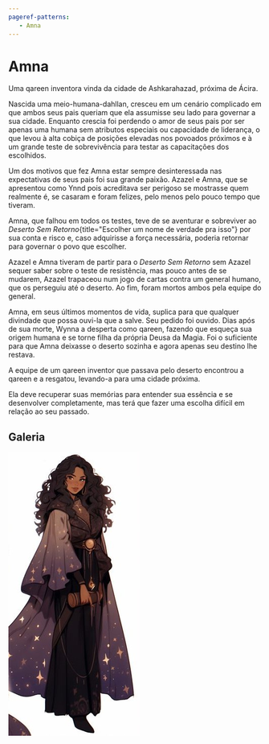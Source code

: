 ```yaml
---
pageref-patterns:
   - Amna
---
```

# Amna

Uma qareen inventora vinda da cidade de Ashkarahazad, próxima de Ácira.

Nascida uma meio-humana-dahllan, cresceu em um cenário complicado em que ambos seus pais queriam que ela assumisse seu lado para governar a sua cidade. Enquanto crescia foi perdendo o amor de seus pais por ser apenas uma humana sem atributos especiais ou capacidade de liderança, o que levou à alta cobiça de posições elevadas nos povoados próximos e à um grande teste de sobrevivência para testar as capacitações dos escolhidos.

Um dos motivos que fez Amna estar sempre desinteressada nas expectativas de seus pais foi sua grande paixão. Azazel e Amna, que se apresentou como Ynnd pois acreditava ser perigoso se mostrasse quem realmente é, se casaram e foram felizes, pelo menos pelo pouco tempo que tiveram.

Amna, que falhou em todos os testes, teve de se aventurar e sobreviver ao _Deserto Sem Retorno_{title="Escolher um nome de verdade pra isso"} por sua conta e risco e, caso adquirisse a força necessária, poderia retornar para governar o povo que escolher.

Azazel e Amna tiveram de partir para o _Deserto Sem Retorno_ sem Azazel sequer saber sobre o teste de resistência, mas pouco antes de se mudarem, Azazel trapaceou num jogo de cartas contra um general humano, que os perseguiu até o deserto. Ao fim, foram mortos ambos pela equipe do general.

Amna, em seus últimos momentos de vida, suplica para que qualquer divindade que possa ouvi-la que a salve. Seu pedido foi ouvido. Dias após de sua morte, Wynna a desperta como qareen, fazendo que esqueça sua origem humana e se torne filha da própria Deusa da Magia. Foi o suficiente para que Amna deixasse o deserto sozinha e agora apenas seu destino lhe restava.

A equipe de um qareen inventor que passava pelo deserto encontrou a qareen e a resgatou, levando-a para uma cidade próxima.

Ela deve recuperar suas memórias para entender sua essência e se desenvolver completamente, mas terá que fazer uma escolha difícil em relação ao seu passado.

## Galeria

![Amna](./amna-fullbody.jpg)
